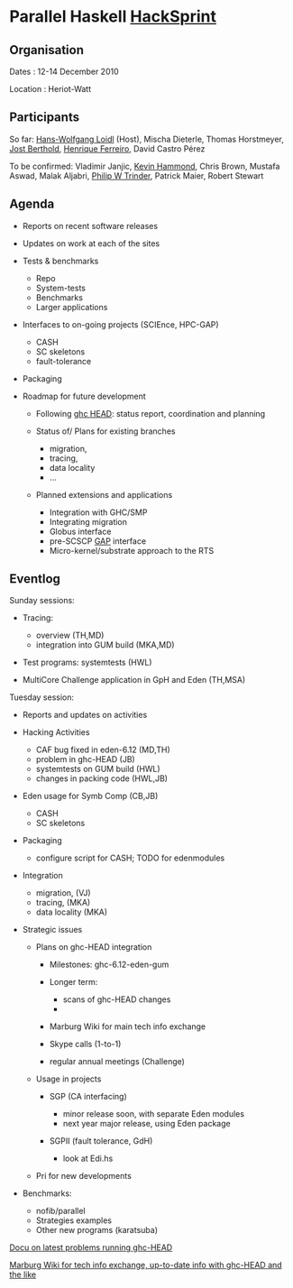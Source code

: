 # Parallel Haskell [HackSprint](hack-sprint)

## Organisation


Dates : 12-14 December 2010


Location : Heriot-Watt

## Participants


So far:
[ Hans-Wolfgang Loidl](http://www.macs.hw.ac.uk/~hwloidl/) (Host), Mischa Dieterle, Thomas Horstmeyer, [ Jost Berthold](http://www.mathematik.uni-marburg.de/~berthold/), [ Henrique Ferreiro](http://www.madsgroup.org/staff/henrique/), David Castro Pérez


To be confirmed:
Vladimir Janjic, [ Kevin Hammond](http://www.cs.st-andrews.ac.uk/~kh/), Chris Brown, Mustafa Aswad, Malak Aljabri, [ Philip W Trinder](http://www.macs.hw.ac.uk/~trinder/), Patrick Maier, Robert Stewart

## Agenda

- Reports on recent software releases
- Updates on work at each of the sites
- Tests & benchmarks

  - Repo
  - System-tests
  - Benchmarks
  - Larger applications
- Interfaces to on-going projects (SCIEnce, HPC-GAP)

  - CASH
  - SC skeletons
  - fault-tolerance
- Packaging
- Roadmap for future development

  - Following [ ghc HEAD](http://james.mathematik.uni-marburg.de:8080/darcs/darcsweb.cgi??r=ghc-HEAD): status report, coordination and planning
  - Status of/ Plans for existing branches 

    - migration, 
    - tracing, 
    - data locality
    - ...
  - Planned extensions and applications

    - Integration with GHC/SMP
    - Integrating migration
    - Globus interface
    - pre-SCSCP [ GAP](http://www.gap-system.org/) interface
    - Micro-kernel/substrate approach to the RTS

## Eventlog


Sunday sessions:

- Tracing: 

  - overview (TH,MD)
  - integration into GUM build (MKA,MD)
- Test programs: systemtests (HWL)
- MultiCore Challenge application in GpH and Eden (TH,MSA)


Tuesday session:

- Reports and updates on activities
- Hacking Activities

  - CAF bug fixed in eden-6.12 (MD,TH)
  - problem in ghc-HEAD (JB)
  - systemtests on GUM build (HWL)
  - changes in packing code (HWL,JB) 
- Eden usage for Symb Comp (CB,JB)

  - CASH
  - SC skeletons 
- Packaging 

  - configure script for CASH; TODO for edenmodules
- Integration

  - migration, (VJ)
  - tracing, (MKA)
  - data locality (MKA)
- Strategic issues

  - Plans on ghc-HEAD integration

    - Milestones: ghc-6.12-eden-gum
    - Longer term: 

      - scans of ghc-HEAD changes
      - 
    - Marburg Wiki for main tech info exchange
    - Skype calls (1-to-1)
    - regular annual meetings (Challenge)
  - Usage in projects

    - SGP   (CA interfacing)

      - minor release soon, with separate Eden modules
      - next year major release, using Eden package
    - SGPII (fault tolerance, GdH)

      - look at Edi.hs
  - Pri for new developments
- Benchmarks:

  - nofib/parallel
  - Strategies examples
  - Other new programs (karatsuba)

[ Docu on latest problems running ghc-HEAD](http://james.mathematik.uni-marburg.de:8080/EdenWiki/BlackholingAndParallelRTS)

[ Marburg Wiki for tech info exchange, up-to-date info with ghc-HEAD and the like](http://james.mathematik.uni-marburg.de:8080/EdenWiki/CategoryTechDocs)
